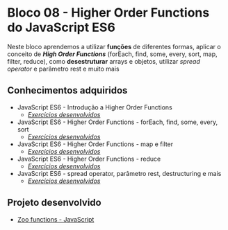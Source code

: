 # Bloco 08 - Higher Order Functions do JavaScript ES6

Neste bloco aprendemos a utilizar <b>funções</b> de diferentes formas, aplicar o conceito de <i><b>High Order Functions</b></i> (forEach, find, some, every, sort, map, filter, reduce), como <b>desestruturar</b> arrays e objetos, utilizar <i>spread operator</i> e parâmetro rest e muito mais 

## Conhecimentos adquiridos

- JavaScript ES6 - Introdução a Higher Order Functions
  - _[Exercícios desenvolvidos](https://github.com/giuseppeusn/trybe_exercicios/tree/main/fundamentos/bloco-8-higher-order-functions-do-javascript-es6/dia-1-javascript-es6-introducao-a-higher-order-functions)_
- JavaScript ES6 - Higher Order Functions - forEach, find, some, every, sort
  - _[Exercícios desenvolvidos](https://github.com/giuseppeusn/trybe_exercicios/tree/main/fundamentos/bloco-8-higher-order-functions-do-javascript-es6/dia-2-javascript-es6-higher-order-functions-foreach-find-some-every-sort)_
- JavaScript ES6 - Higher Order Functions - map e filter
  - _[Exercícios desenvolvidos](https://github.com/giuseppeusn/trybe_exercicios/tree/main/fundamentos/bloco-8-higher-order-functions-do-javascript-es6/dia-3-javascript-es6-higher-order-functions-map-e-filter)_
- JavaScript ES6 - Higher Order Functions - reduce
  - _[Exercícios desenvolvidos](https://github.com/giuseppeusn/trybe_exercicios/tree/main/fundamentos/bloco-8-higher-order-functions-do-javascript-es6/dia-4-javascript-es6-higher-order-functions-reduce)_
- JavaScript ES6 - spread operator, parâmetro rest, destructuring e mais
  - _[Exercícios desenvolvidos](https://github.com/giuseppeusn/trybe_exercicios/tree/main/fundamentos/bloco-8-higher-order-functions-do-javascript-es6/dia-5-javascript-es6-spread-operator-parametro-rest-destructuring-e-mais)_

 ## Projeto desenvolvido
 
 - [Zoo functions - JavaScript]()

